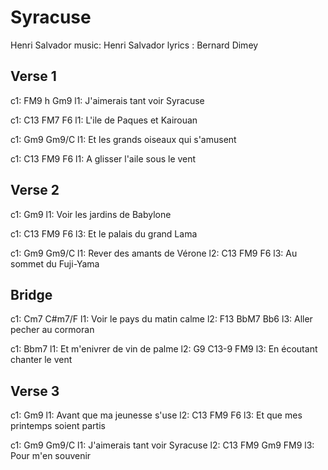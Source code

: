 
# Syracuse

Henri Salvador
music: Henri Salvador
lyrics : Bernard Dimey
 
## Verse 1

c1: FM9 h                    Gm9
l1: J'aimerais tant voir Syracuse

c1:         C13         FM7   F6
l1: L'ile de Paques et Kairouan

c1:                              Gm9   Gm9/C
l1: Et les grands oiseaux qui s'amusent

c1:           C13           FM9   F6
l1: A glisser l'aile sous le vent

## Verse 2

c1:                          Gm9
l1: Voir les jardins de Babylone

c1:         C13           FM9   F6
l3: Et le palais du grand Lama

c1:                       Gm9  Gm9/C
l1: Rever des amants de Vérone
l2:           C13      FM9   F6
l3: Au sommet du Fuji-Yama

## Bridge
c1:                       Cm7  C#m7/F
l1: Voir le pays du matin calme
l2:         F13         BbM7  Bb6
l3: Aller pecher au cormoran

c1:                        Bbm7
l1: Et m'enivrer de vin de palme
l2:        G9              C13-9  FM9
l3: En écoutant chanter le vent

## Verse 3
c1:                       Gm9
l1: Avant que ma jeunesse s'use
l2:            C13           FM9   F6
l3: Et que mes printemps soient partis

c1:                          Gm9  Gm9/C
l1: J'aimerais tant voir Syracuse
l2:             C13       FM9       Gm9      FM9
l3: Pour m'en souvenir